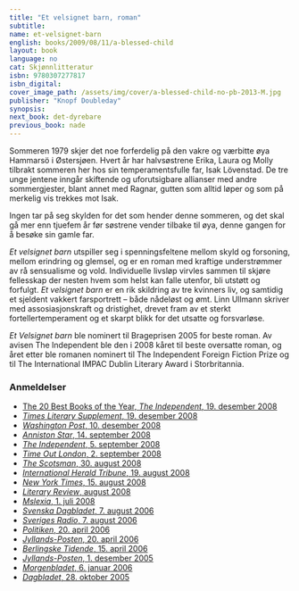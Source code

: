 ```yaml
---
title: "Et velsignet barn, roman"
subtitle:
name: et-velsignet-barn
english: books/2009/08/11/a-blessed-child
layout: book
language: no
cat: Skjønnlitteratur
isbn: 9780307277817
isbn_digital:
cover_image_path: /assets/img/cover/a-blessed-child-no-pb-2013-M.jpg
publisher: "Knopf Doubleday"
synopsis:
next_book: det-dyrebare
previous_book: nade
---
```

Sommeren 1979 skjer det noe forferdelig på den vakre og værbitte øya Hammarsö i Østersjøen. Hvert år har halvsøstrene Erika, Laura og Molly tilbrakt sommeren her hos sin temperamentsfulle far, Isak Lövenstad. De tre unge jentene inngår skiftende og uforutsigbare allianser med andre sommergjester, blant annet med Ragnar, gutten som alltid løper og som på merkelig vis trekkes mot Isak.

Ingen tar på seg skylden for det som hender denne sommeren, og det skal gå mer enn tjuefem år før søstrene vender tilbake til øya, denne gangen for å besøke sin gamle far.

*Et velsignet barn* utspiller seg i spenningsfeltene mellom skyld og forsoning, mellom erindring og glemsel, og er en roman med kraftige understrømmer av rå sensualisme og vold. Individuelle livsløp virvles sammen til skjøre fellesskap der nesten hvem som helst kan falle utenfor, bli utstøtt og forfulgt. *Et velsignet barn* er en rik skildring av tre kvinners liv, og samtidig et sjeldent vakkert farsportrett – både nådeløst og ømt. Linn Ullmann skriver med assosiasjonskraft og dristighet, drevet fram av et sterkt fortellertemperament og et skarpt blikk for det utsatte og forsvarløse.

*Et Velsignet barn* ble nominert til Brageprisen 2005 for beste roman. Av avisen The Independent ble den i 2008 kåret til beste oversatte roman, og året etter ble romanen nominert til The Independent Foreign Fiction Prize og til The International IMPAC Dublin Literary Award i Storbritannia.

### Anmeldelser

- [The 20 Best Books of the Year, *The Independent*, 19. desember 2008](/assets/files/20-best-Independent-19-12-2008.pdf)  
- [*Times Literary Supplement*, 19. desember 2008](/assets/files/TLS-19-12-2008.pdf)  
- [*Washington Post*, 10. desember 2008](/assets/files/Washington-Post-10-12-2008.pdf)  
- [*Anniston Star*, 14. september 2008](/assets/files/Anniston-Star-14-09-2008.pdf)  
- [*The Independent*, 5. september 2008](http://www.independent.co.uk/arts-entertainment/books/reviews/a-blessed-child-by-linn-ullmann-trans-sarah-death-919292.html)  
- [*Time Out London*, 2. september 2008](/assets/files/Time-Out-London-02-09-2008.pdf)  
- [*The Scotsman*, 30. august 2008](/assets/files/Scotsman-30-08-2008.pdf)  
- [*International Herald Tribune*, 19. august 2008](/assets/files/International-Herald-Tribune-19-08-2008.pdf)  
- [*New York Times*, 15. august 2008](http://www.nytimes.com/2008/08/17/books/review/DErasmo-t.html?_r=2)  
- [*Literary Review*, august 2008](/assets/files/Literary-Review-aug-2008.pdf)  
- [*Mslexia*, 1. juli 2008](/assets/files/Mslexia-01-07-2008.pdf)  
- [*Svenska Dagbladet*, 7. august 2006](/assets/files/Svenska-Dagbladet-07-08-2006.pdf)  
- [*Sveriges Radio*, 7. august 2006](/assets/files/Sveriges-Radio-07-08-2006.pdf)  
- [*Politiken*, 20. april 2006](/assets/files/Politiken-20-04-2006.pdf)  
- [*Jyllands-Posten*, 20. april 2006](/assets/files/Jyllands-Posten-DK-20-04-2006.pdf)  
- [*Berlingske Tidende*, 15. april 2006](/assets/files/Berlingske-Tidende-15-04-2006.pdf)  
- [*Jyllands-Posten*, 1. desember 2005](/assets/files/Jyllands-posten-01-12-2005.pdf)  
- [*Morgenbladet*, 6. januar 2006](/assets/files/Morgenbladet-06-01-2006.pdf)  
- [*Dagbladet*, 28. oktober 2005](/assets/files/Dagbladet-28-10-2005.pdf)  